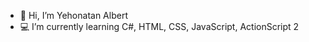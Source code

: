 - 👋 Hi, I’m Yehonatan Albert
- 💻 I’m currently learning C#, HTML, CSS, JavaScript, ActionScript 2

<!---
Yehonatan-Albert/Yehonatan-Albert is a ✨ special ✨ repository because its `README.md` (this file) appears on your GitHub profile.
You can click the Preview link to take a look at your changes.
--->
